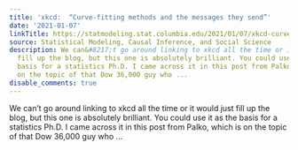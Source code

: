 ```yaml
---
title: 'xkcd:  “Curve-fitting methods and the messages they send”'
date: '2021-01-07'
linkTitle: https://statmodeling.stat.columbia.edu/2021/01/07/xkcd-curve-fitting-methods-and-the-messages-they-send/
source: Statistical Modeling, Causal Inference, and Social Science
description: We can&#8217;t go around linking to xkcd all the time or it would just
  fill up the blog, but this one is absolutely brilliant. You could use it as the
  basis for a statistics Ph.D. I came across it in this post from Palko, which is
  on the topic of that Dow 36,000 guy who ...
disable_comments: true
---
```

We can&#8217;t go around linking to xkcd all the time or it would just fill up the blog, but this one is absolutely brilliant. You could use it as the basis for a statistics Ph.D. I came across it in this post from Palko, which is on the topic of that Dow 36,000 guy who ...